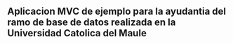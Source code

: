 ## Aplicacion MVC de ejemplo para la ayudantia del ramo de base de datos realizada en la Universidad Catolica del Maule
